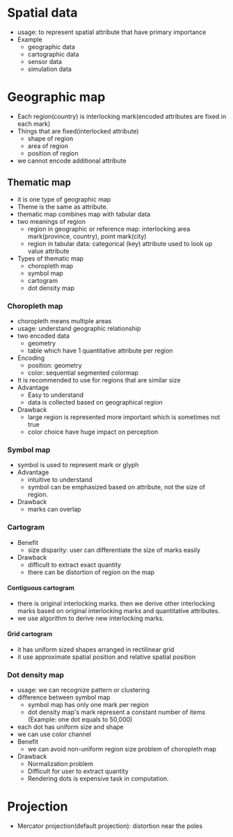 # Spatial data
* usage: to represent spatial attribute that have primary importance
* Example
    * geographic data
    * cartographic data
    * sensor data
    * simulation data

# Geographic map
* Each region(country) is interlocking mark(encoded attributes are fixed in each mark)
* Things that are fixed(interlocked attribute)
    * shape of region
    * area of region
    * position of region
* we cannot encode additional attribute

## Thematic map
* it is one type of geographic map
* Theme is the same as attribute.
* thematic map combines map with tabular data
* two meanings of region
    * region in geographic or reference map: interlocking area mark(province, country), point mark(city)
    * region in tabular data: categorical (key) attribute used to look up value attribute
* Types of thematic map
    * choropleth map
    * symbol map
    * cartogram
    * dot density map

### Choropleth map
* choropleth means multiple areas
* usage: understand geographic relationship
* two encoded data
    * geometry
    * table which have 1 quantitative attribute per region
* Encoding
    * position: geometry
    * color: sequential segmented colormap
* It is recommended to use for regions that are similar size
* Advantage
    * Easy to understand
    * data is collected based on geographical region
* Drawback
    * large region is represented more important which is sometimes not true
    * color choice have huge impact on perception

### Symbol map
* symbol is used to represent mark or glyph
* Advantage
    * intuitive to understand
    * symbol can be emphasized based on attribute, not the size of region.
* Drawback
    * marks can overlap

### Cartogram
* Benefit
    * size disparity: user can differentiate the size of marks easily
* Drawback
    * difficult to extract exact quantity
    * there can be distortion of region on the map
#### Contiguous cartogram
* there is original interlocking marks. then we derive other interlocking marks based on original interlocking marks and quantitative attributes.
* we use algorithm to derive new interlocking marks.

#### Grid cartogram
* it has uniform sized shapes arranged in rectilinear grid
* it use approximate spatial position and relative spatial position

### Dot density map
* usage: we can recognize pattern or clustering
* difference between symbol map
    * symbol map has only one mark per region
    * dot density map's mark represent a constant number of items (Example: one dot equals to 50,000)
* each dot has uniform size and shape
* we can use color channel
* Benefit
    * we can avoid non-uniform region size problem of choropleth map
* Drawback
    * Normalization problem
    * Difficult for user to extract quantity
    * Rendering dots is expensive task in computation.

# Projection
* Mercator projection(default projection): distortion near the poles
